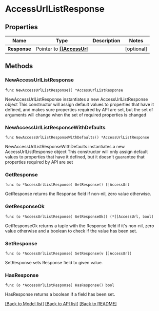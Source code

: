 # AccessUrlListResponse

## Properties

Name | Type | Description | Notes
------------ | ------------- | ------------- | -------------
**Response** | Pointer to [**[]AccessUrl**](AccessUrl.md) |  | [optional] 

## Methods

### NewAccessUrlListResponse

`func NewAccessUrlListResponse() *AccessUrlListResponse`

NewAccessUrlListResponse instantiates a new AccessUrlListResponse object
This constructor will assign default values to properties that have it defined,
and makes sure properties required by API are set, but the set of arguments
will change when the set of required properties is changed

### NewAccessUrlListResponseWithDefaults

`func NewAccessUrlListResponseWithDefaults() *AccessUrlListResponse`

NewAccessUrlListResponseWithDefaults instantiates a new AccessUrlListResponse object
This constructor will only assign default values to properties that have it defined,
but it doesn't guarantee that properties required by API are set

### GetResponse

`func (o *AccessUrlListResponse) GetResponse() []AccessUrl`

GetResponse returns the Response field if non-nil, zero value otherwise.

### GetResponseOk

`func (o *AccessUrlListResponse) GetResponseOk() (*[]AccessUrl, bool)`

GetResponseOk returns a tuple with the Response field if it's non-nil, zero value otherwise
and a boolean to check if the value has been set.

### SetResponse

`func (o *AccessUrlListResponse) SetResponse(v []AccessUrl)`

SetResponse sets Response field to given value.

### HasResponse

`func (o *AccessUrlListResponse) HasResponse() bool`

HasResponse returns a boolean if a field has been set.


[[Back to Model list]](../README.md#documentation-for-models) [[Back to API list]](../README.md#documentation-for-api-endpoints) [[Back to README]](../README.md)


